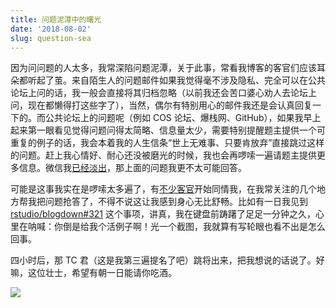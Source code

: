```yaml
---
title: 问题泥潭中的曙光
date: '2018-08-02'
slug: question-sea
---
```


因为问问题的人太多，我常深陷问题泥潭，关于此事，常看我博客的客官们应该耳朵都听起了茧。来自陌生人的问题邮件如果我觉得毫不涉及隐私、完全可以在公共论坛上问的话，我一般会直接将其归档忽略（以前我还会苦口婆心劝人去论坛上问，现在都懒得打这些字了），当然，偶尔有特别用心的邮件我还是会认真回复一下的。而公共论坛上的问题呢（例如 COS 论坛、爆栈网、GitHub），如果我早上起来第一眼看见觉得问题问得太简略、信息量太少，需要特别提醒题主提供一个可重复的例子的话，我会本着我的人生信条“世上无难事、只要肯放弃”直接跳过这样的问题。赶上我心情好、耐心还没被磨光的时候，我也会再啰嗦一遍请题主提供更多信息。微信我[已经淡出](/cn/2017/05/wechat/)，那上面的问题我更不太可能回答。

可能是这事我实在是啰嗦太多遍了，有[不少客官](/en/2018/07/help-answer-questions/)开始同情我，在我常关注的几个地方帮我把问题抢答了，不得不说这让我感到身心无比舒畅。比如有一日我见到 [rstudio/blogdown#321](https://github.com/rstudio/blogdown/issues/321) 这个事项，讲真，我在键盘前踌躇了足足一分钟之久，心里在呐喊：你倒是给我个活例子啊！光一个截图，我就算有写轮眼也看不出是怎么回事。

四小时后，那 TC 君（这是我第三遍提名了吧）跳将出来，把我想说的话说了。好嘛，这位壮士，希望有朝一日能请你吃酒。

![](https://db.yihui.name/images/gaocheng-wuliuyi.jpg)
